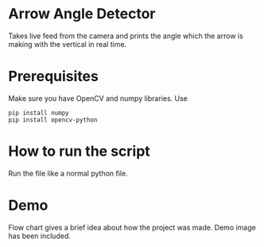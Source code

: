 # Arrow Angle Detector
Takes live feed from the camera and prints the angle which the arrow is making with the vertical in real time.

# Prerequisites
Make sure you have OpenCV and numpy libraries.
Use 
```
pip install numpy
pip install opencv-python
```
# How to run the script
Run the file like a normal python file.

# Demo
Flow chart gives a brief idea about how the project was made.
Demo image has been included.
